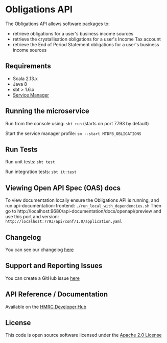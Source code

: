 Obligations API
========================
The Obligations API allows software packages to:

- retrieve obligations for a user's business income sources
- retrieve the crystallisation obligations for a user's Income Tax account
- retrieve the End of Period Statement obligations for a user's business income sources

## Requirements

- Scala 2.13.x
- Java 8
- sbt > 1.6.x
- [Service Manager](https://github.com/hmrc/service-manager)

## Running the microservice

Run from the console using: `sbt run` (starts on port 7793 by default)

Start the service manager profile: `sm --start MTDFB_OBLIGATIONS`

## Run Tests

Run unit tests: `sbt test`

Run integration tests: `sbt it:test`

## Viewing Open API Spec (OAS) docs

To view documentation locally ensure the Obligations API is running, and run api-documentation-frontend:
`./run_local_with_dependencies.sh`
Then go to http://localhost:9680/api-documentation/docs/openapi/preview and use this port and version:
`http://localhost:7793/api/conf/1.0/application.yaml`

## Changelog

You can see our changelog [here](https://github.com/hmrc/income-tax-mtd-changelog/wiki)

## Support and Reporting Issues

You can create a GitHub issue [here](https://github.com/hmrc/income-tax-mtd-changelog/issues)

## API Reference / Documentation

Available on
the [HMRC Developer Hub](https://developer.service.hmrc.gov.uk/api-documentation/docs/api/service/obligations-api/1.0)

## License

This code is open source software licensed under
the [Apache 2.0 License]("http://www.apache.org/licenses/LICENSE-2.0.html")
